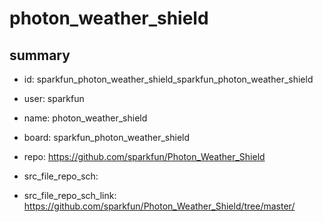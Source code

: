# photon_weather_shield
 
## summary 
* id: sparkfun_photon_weather_shield_sparkfun_photon_weather_shield
* user: sparkfun
* name: photon_weather_shield
* board: sparkfun_photon_weather_shield
* repo: https://github.com/sparkfun/Photon_Weather_Shield



* src_file_repo_sch: 
* src_file_repo_sch_link: https://github.com/sparkfun/Photon_Weather_Shield/tree/master/




